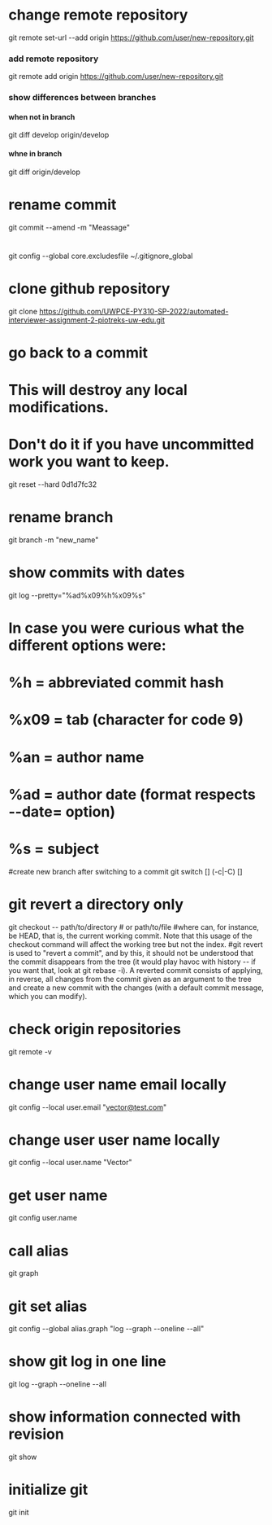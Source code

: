 # change remote repository
git remote set-url --add origin https://github.com/user/new-repository.git

### add remote repository
git remote add origin https://github.com/user/new-repository.git

### show differences between branches
#### when not in branch
git diff develop origin/develop
#### whne in branch
git diff origin/develop


# rename commit
git commit --amend -m "Meassage"

# 
git config --global core.excludesfile ~/.gitignore_global


# clone github repository
git clone https://github.com/UWPCE-PY310-SP-2022/automated-interviewer-assignment-2-piotreks-uw-edu.git

# go back to a commit
# This will destroy any local modifications.
# Don't do it if you have uncommitted work you want to keep.
git reset --hard 0d1d7fc32

# rename branch
git branch -m "new_name"

# show commits with dates
git log --pretty="%ad%x09%h%x09%s"
# In case you were curious what the different options were:
# %h = abbreviated commit hash
# %x09 = tab (character for code 9)
# %an = author name
# %ad = author date (format respects --date= option)
# %s = subject

#create new branch after switching to a commit
git switch [<options>] (-c|-C) <new-branch> [<start-point>]

# git revert a directory only
git checkout <refspec> -- path/to/directory  # or path/to/file
#where <refspec> can, for instance, be HEAD, that is, the current working commit. Note that this usage of the checkout command will affect the working tree but not the index.
#git revert is used to "revert a commit", and by this, it should not be understood that the commit disappears from the tree (it would play havoc with history -- if you want that, look at git rebase -i). A reverted commit consists of applying, in reverse, all changes from the commit given as an argument to the tree and create a new commit with the changes (with a default commit message, which you can modify).

# check origin repositories
git remote -v

# change user name  email locally 
git config --local user.email "vector@test.com"

# change user user name locally 
git config --local user.name "Vector"

# get user name
git config user.name

# call alias
git graph

# git set alias
git config --global alias.graph "log --graph --oneline --all"

# show git log in one line
git log --graph --oneline --all

# show information connected with revision
git show

# initialize git
git init